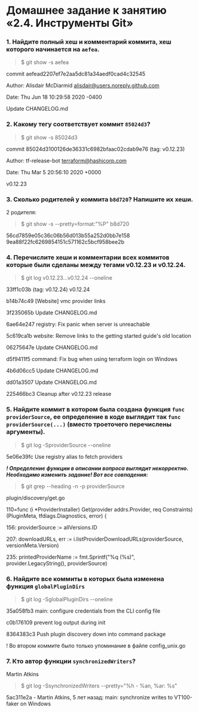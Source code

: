 # Домашнее задание к занятию «2.4. Инструменты Git»  
  
### 1. Найдите полный хеш и комментарий коммита, хеш которого начинается на `aefea`.  
>	$ git show -s aefea

commit aefead2207ef7e2aa5dc81a34aedf0cad4c32545

Author: Alisdair McDiarmid <alisdair@users.noreply.github.com>

Date:   Thu Jun 18 10:29:58 2020 -0400

   Update CHANGELOG.md

  
### 2. Какому тегу соответствует коммит `85024d3`?  
>	$ git show -s 85024d3

commit 85024d3100126de36331c6982bfaac02cdab9e76 (tag: v0.12.23)

Author: tf-release-bot <terraform@hashicorp.com>

Date:   Thu Mar 5 20:56:10 2020 +0000

   v0.12.23


### 3.  Сколько родителей у коммита `b8d720`? Напишите их хеши.
2 родителя:
>	$ git show -s --pretty=format:"%P" b8d720

56cd7859e05c36c06b56d013b55a252d0bb7e158 9ea88f22fc6269854151c571162c5bcf958bee2b

### 4.  Перечислите хеши и комментарии всех коммитов которые были сделаны между тегами v0.12.23 и v0.12.24.
>	$ git log v0.12.23...v0.12.24 --oneline

33ff1c03b (tag: v0.12.24) v0.12.24

b14b74c49 [Website] vmc provider links

3f235065b Update CHANGELOG.md

6ae64e247 registry: Fix panic when server is unreachable

5c619ca1b website: Remove links to the getting started guide's old location

06275647e Update CHANGELOG.md

d5f9411f5 command: Fix bug when using terraform login on Windows

4b6d06cc5 Update CHANGELOG.md

dd01a3507 Update CHANGELOG.md

225466bc3 Cleanup after v0.12.23 release

### 5. Найдите коммит в котором была создана функция `func providerSource`, ее определение в коде выглядит так `func providerSource(...)` (вместо троеточего перечислены аргументы).
>	$ git log -SproviderSource --oneline

5e06e39fc Use registry alias to fetch providers

***! Определение функции в описании вопроса выглядит некорректно. Необходимо изменить задание! Вот все совпадения:***
>	$ git grep --heading -n -p providerSource

plugin/discovery/get.go

110=func (i *ProviderInstaller) Get(provider addrs.Provider, req Constraints) (PluginMeta, tfdiags.Diagnostics, error) {

156:    providerSource := allVersions.ID

207:    downloadURLs, err := i.listProviderDownloadURLs(providerSource, versionMeta.Version)

235:    printedProviderName := fmt.Sprintf("%q (%s)", provider.LegacyString(), providerSource)



### 6. Найдите все коммиты в которых была изменена функция `globalPluginDirs`
>	$ git log -SglobalPluginDirs --oneline

35a058fb3 main: configure credentials from the CLI config file

c0b176109 prevent log output during init

8364383c3 Push plugin discovery down into command package

! Во втором коммите было только упоминание в файле config_unix.go

### 7. Кто автор функции `synchronizedWriters`?
Martin Atkins
>	$ git log -SsynchronizedWriters --pretty="%h - %an, %ar: %s"

5ac311e2a - Martin Atkins, 5 лет назад: main: synchronize writes to VT100-faker on Windows
